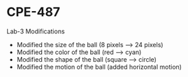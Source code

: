 # CPE-487

Lab-3 Modifications
- Modified the size of the ball (8 pixels --> 24 pixels)
- Modified the color of the ball (red --> cyan)
- Modified the shape of the ball (square --> circle)
- Modified the motion of the ball (added horizontal motion)
